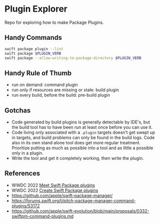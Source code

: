 # Plugin Explorer


Repo for exploring how to make Package Plugins.
            
## Handy Commands

```bash
swift package plugin --list
swift package $PLUGIN_VERB
swift package --allow-writing-to-package-directory $PLUGIN_VERB
```

## Handy Rule of Thumb

- run on demand: command plugin
- run only if resources are missing or stale: build plugin
- run every build, before the build: pre-build plugin


## Gotchas

- Code generated by build plugins is generally detectable by IDE's, but the build tool has to have been run at least once before you can use it.
- Code living only associated with a `.plugin` targets doesn't get swept up in targets, and build problems can only be found in the build logs. Code also in its own stand alone tool does get more regular treatment. Prioritize putting as much as possible into a tool and as little a possible only in a plugin. 
- Write the tool and get it completely working, then write the plugin.
            
## References
- WWDC 2022 [Meet Swift Package plugins](https://developer.apple.com/videos/play/wwdc2022/110359)
- WWDC 2022 [Create Swift Package plugins](https://developer.apple.com/videos/play/wwdc2022/110401/)
- https://github.com/apple/swift-package-manager/
- https://forums.swift.org/t/pitch-package-manager-command-plugins/53172
- https://github.com/apple/swift-evolution/blob/main/proposals/0332-swiftpm-command-plugins.md
                                        
                                           
